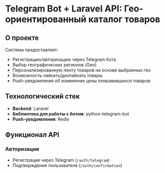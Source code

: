 # Telegram Bot + Laravel API: Гео-ориентированный каталог товаров

## О проекте
Система предоставляет:
- Регистрацию/авторизацию через Telegram бота
- Выбор географических регионов (Geo)
- Персонализированную ленту товаров на основе выбранных гео
- Возможность лайкать/дизлайкать товары
- Push-уведомления об изменении цены понравившихся товаров

## Технологический стек
- **Backend**: Laravel
- **Библиотека для работы с ботом**: python-telegram-bot
- **Push-уведомления**: Redis

## Функционал API

###  Авторизация
- Регистрация через Telegram (`/auth/telegram`)
- Подтверждение пользователя (`/auth/confirmation`)

